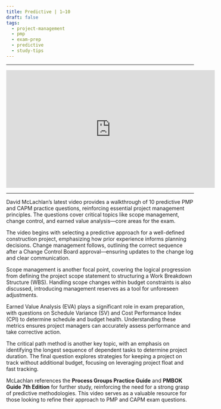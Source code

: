 ```yaml
---
title: Predictive | 1–10
draft: false  
tags:  
  - project-management  
  - pmp  
  - exam-prep  
  - predictive  
  - study-tips  
---
```


---

<div style="text-align: center;">
    <iframe width="560" height="315" src="https://www.youtube.com/embed/v9U2VEVfo0g" frameborder="0" allowfullscreen></iframe>
</div>

---

David McLachlan’s latest video provides a walkthrough of 10 predictive PMP and CAPM practice questions, reinforcing essential project management principles. The questions cover critical topics like scope management, change control, and earned value analysis—core areas for the exam.  

The video begins with selecting a predictive approach for a well-defined construction project, emphasizing how prior experience informs planning decisions. Change management follows, outlining the correct sequence after a Change Control Board approval—ensuring updates to the change log and clear communication.  

Scope management is another focal point, covering the logical progression from defining the project scope statement to structuring a Work Breakdown Structure (WBS). Handling scope changes within budget constraints is also discussed, introducing management reserves as a tool for unforeseen adjustments.  

Earned Value Analysis (EVA) plays a significant role in exam preparation, with questions on Schedule Variance (SV) and Cost Performance Index (CPI) to determine schedule and budget health. Understanding these metrics ensures project managers can accurately assess performance and take corrective action.  

The critical path method is another key topic, with an emphasis on identifying the longest sequence of dependent tasks to determine project duration. The final question explores strategies for keeping a project on track without additional budget, focusing on leveraging project float and fast tracking.  

McLachlan references the **Process Groups Practice Guide** and **PMBOK Guide 7th Edition** for further study, reinforcing the need for a strong grasp of predictive methodologies. This video serves as a valuable resource for those looking to refine their approach to PMP and CAPM exam questions.  
